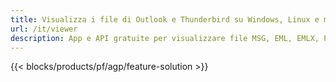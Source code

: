 ```yaml
---
title: Visualizza i file di Outlook e Thunderbird su Windows, Linux e macOS 
url: /it/viewer
description: App e API gratuite per visualizzare file MSG, EML, EMLX, PST, OST, OFT, MBOX, ICS e VCF
---
```


{{< blocks/products/pf/agp/feature-solution >}} 

